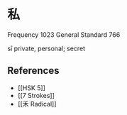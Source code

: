 # 私
Frequency 1023
General Standard 766

sī
private, personal; secret

## References
- [[HSK 5]]
- [[7 Strokes]]
- [[禾 Radical]]